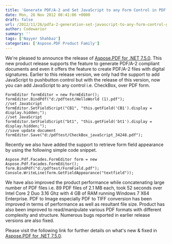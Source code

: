 ```yaml
---
title: 'Generate PDF/A-2 and Set JavaScript to any Form Control in PDF using C#'
date: Mon, 26 Nov 2012 08:41:06 +0000
draft: false
url: /2012/11/26/pdfa-2-generation-set-javascript-to-any-form-control-get-field-appearance/
author: Codewarior
summary: ''
tags: ['Nayyer Shahbaz']
categories: ['Aspose.PDF Product Family']
---
```


We're pleased to announce the release of [Aspose.PDF for .NET 7.5.0][1]. This new product release supports the feature to generate PDF/A-2 compliant documents and even it offers the feature to create PDF/A-2 files with digital signatures. Earlier to this release version, we only had the support to add JavaScript to pushbutton control but with the release of this version, now you can add JavaScript to any control i.e. CheckBox, over PDF form.

```
FormEditor formEditor = new FormEditor(); 
formEditor.BindPdf("d:/pdftest/HelloWorld (1).pdf"); 
//set JavaScript 
formEditor.SetFieldScript("CB1", "this.getField('CB1').display = display.hidden;");
//set JavaScript 
formEditor.SetFieldScript("bt1", "this.getField('bt1').display = display.hidden;"); 
//save update document 
formEditor.Save("d:/pdftest/CheckBox_javaScript_34248.pdf"); 
```

Recently we also have added the support to retrieve form field appearance by using the following simple code snippet.

```
Aspose.Pdf.Facades.FormEditor form = new Aspose.Pdf.Facades.FormEditor();
form.BindPdf("d:/pdftest/FormField.pdf");
Console.WriteLine(form.GetFieldAppearance("textfield"));
```

We have also improved the product performance while concatenating large number of PDF files i.e. 89 PDF files of 2.1 MB each, took 52 seconds over Intel Core 2 Duo 3.16 Ghz with 4 GB of RAM running Windows 7 X64 Enterprise. PDF to Image especially PDF to TIFF conversion has been improved in terms of performance as well as resultant file size. Product has also been improved to read/manipulate various PDF formats with different complexity and structure. Numerous bugs reported in earlier release versions are also fixed.

Please visit the following link for further details on what's new & fixed in [Aspose.PDF for .NET 7.5.0][2].




[1]: https://products.aspose.com/pdf/net
[2]: https://downloads.aspose.com/pdf/net




